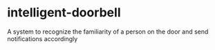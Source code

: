 # intelligent-doorbell
A system to recognize the familiarity of a person on the door and send notifications accordingly
